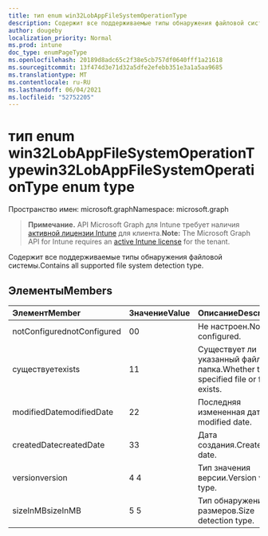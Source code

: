 ```yaml
---
title: тип enum win32LobAppFileSystemOperationType
description: Содержит все поддерживаемые типы обнаружения файловой системы.
author: dougeby
localization_priority: Normal
ms.prod: intune
doc_type: enumPageType
ms.openlocfilehash: 20189d8adc65c2f38e5cb757df0640fff1a21618
ms.sourcegitcommit: 13f474d3e71d32a5dfe2efebb351e3a1a5aa9685
ms.translationtype: MT
ms.contentlocale: ru-RU
ms.lasthandoff: 06/04/2021
ms.locfileid: "52752205"
---
```

# <a name="win32lobappfilesystemoperationtype-enum-type"></a><span data-ttu-id="b206e-103">тип enum win32LobAppFileSystemOperationType</span><span class="sxs-lookup"><span data-stu-id="b206e-103">win32LobAppFileSystemOperationType enum type</span></span>

<span data-ttu-id="b206e-104">Пространство имен: microsoft.graph</span><span class="sxs-lookup"><span data-stu-id="b206e-104">Namespace: microsoft.graph</span></span>

> <span data-ttu-id="b206e-105">**Примечание.** API Microsoft Graph для Intune требует наличия [активной лицензии Intune](https://go.microsoft.com/fwlink/?linkid=839381) для клиента.</span><span class="sxs-lookup"><span data-stu-id="b206e-105">**Note:** The Microsoft Graph API for Intune requires an [active Intune license](https://go.microsoft.com/fwlink/?linkid=839381) for the tenant.</span></span>

<span data-ttu-id="b206e-106">Содержит все поддерживаемые типы обнаружения файловой системы.</span><span class="sxs-lookup"><span data-stu-id="b206e-106">Contains all supported file system detection type.</span></span>

## <a name="members"></a><span data-ttu-id="b206e-107">Элементы</span><span class="sxs-lookup"><span data-stu-id="b206e-107">Members</span></span>
|<span data-ttu-id="b206e-108">Элемент</span><span class="sxs-lookup"><span data-stu-id="b206e-108">Member</span></span>|<span data-ttu-id="b206e-109">Значение</span><span class="sxs-lookup"><span data-stu-id="b206e-109">Value</span></span>|<span data-ttu-id="b206e-110">Описание</span><span class="sxs-lookup"><span data-stu-id="b206e-110">Description</span></span>|
|:---|:---|:---|
|<span data-ttu-id="b206e-111">notConfigured</span><span class="sxs-lookup"><span data-stu-id="b206e-111">notConfigured</span></span>|<span data-ttu-id="b206e-112">0</span><span class="sxs-lookup"><span data-stu-id="b206e-112">0</span></span>|<span data-ttu-id="b206e-113">Не настроен.</span><span class="sxs-lookup"><span data-stu-id="b206e-113">Not configured.</span></span>|
|<span data-ttu-id="b206e-114">существует</span><span class="sxs-lookup"><span data-stu-id="b206e-114">exists</span></span>|<span data-ttu-id="b206e-115">1</span><span class="sxs-lookup"><span data-stu-id="b206e-115">1</span></span>|<span data-ttu-id="b206e-116">Существует ли указанный файл или папка.</span><span class="sxs-lookup"><span data-stu-id="b206e-116">Whether the specified file or folder exists.</span></span>|
|<span data-ttu-id="b206e-117">modifiedDate</span><span class="sxs-lookup"><span data-stu-id="b206e-117">modifiedDate</span></span>|<span data-ttu-id="b206e-118">2</span><span class="sxs-lookup"><span data-stu-id="b206e-118">2</span></span>|<span data-ttu-id="b206e-119">Последняя измененная дата.</span><span class="sxs-lookup"><span data-stu-id="b206e-119">Last modified date.</span></span>|
|<span data-ttu-id="b206e-120">createdDate</span><span class="sxs-lookup"><span data-stu-id="b206e-120">createdDate</span></span>|<span data-ttu-id="b206e-121">3</span><span class="sxs-lookup"><span data-stu-id="b206e-121">3</span></span>|<span data-ttu-id="b206e-122">Дата создания.</span><span class="sxs-lookup"><span data-stu-id="b206e-122">Created date.</span></span>|
|<span data-ttu-id="b206e-123">version</span><span class="sxs-lookup"><span data-stu-id="b206e-123">version</span></span>|<span data-ttu-id="b206e-124">4 </span><span class="sxs-lookup"><span data-stu-id="b206e-124">4</span></span>|<span data-ttu-id="b206e-125">Тип значения версии.</span><span class="sxs-lookup"><span data-stu-id="b206e-125">Version value type.</span></span>|
|<span data-ttu-id="b206e-126">sizeInMB</span><span class="sxs-lookup"><span data-stu-id="b206e-126">sizeInMB</span></span>|<span data-ttu-id="b206e-127">5 </span><span class="sxs-lookup"><span data-stu-id="b206e-127">5</span></span>|<span data-ttu-id="b206e-128">Тип обнаружения размеров.</span><span class="sxs-lookup"><span data-stu-id="b206e-128">Size detection type.</span></span>|




